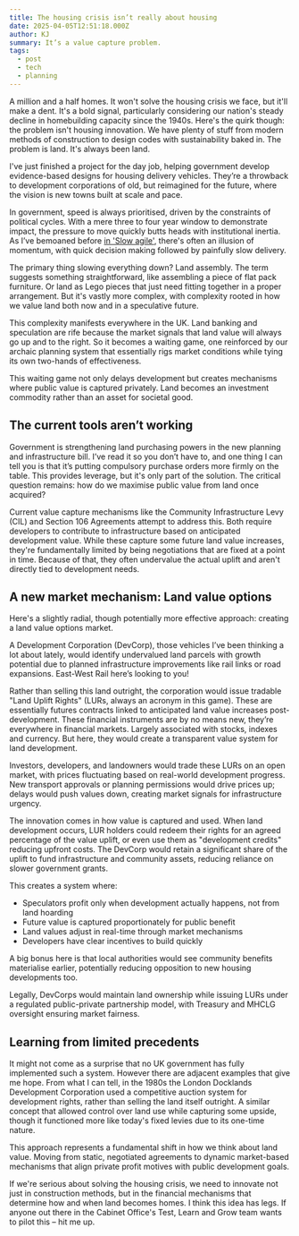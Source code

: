 ```yaml
---
title: The housing crisis isn’t really about housing
date: 2025-04-05T12:51:18.000Z
author: KJ
summary: It’s a value capture problem.
tags:
  - post
  - tech
  - planning
---
```

A million and a half homes. It won't solve the housing crisis we face, but it'll make a dent. It's a bold signal, particularly considering our nation's steady decline in homebuilding capacity since the 1940s. Here's the quirk though: the problem isn't housing innovation. We have plenty of stuff from modern methods of construction to design codes with sustainability baked in. The problem is land. It's always been land.

I've just finished a project for the day job, helping government develop evidence-based designs for housing delivery vehicles. They’re a throwback to development corporations of old, but reimagined for the future, where the vision is new towns built at scale and pace.

In government, speed is always prioritised, driven by the constraints of political cycles. With a mere three to four year window to demonstrate impact, the pressure to move quickly butts heads with institutional inertia. As I’ve bemoaned before [in 'Slow agile'](https://www.kurtisojohnson.com/notes/slow-agile/), there's often an illusion of momentum, with quick decision making followed by painfully slow delivery.

The primary thing slowing everything down? Land assembly. The term suggests something straightforward, like assembling a piece of flat pack furniture. Or land as Lego pieces that just need fitting together in a proper arrangement. But it's vastly more complex, with complexity rooted in how we value land both now and in a speculative future.

This complexity manifests everywhere in the UK. Land banking and speculation are rife because the market signals that land value will always go up and to the right. So it becomes a waiting game, one reinforced by our archaic planning system that essentially rigs market conditions while tying its own two-hands of effectiveness.

This waiting game not only delays development but creates mechanisms where public value is captured privately. Land becomes an investment commodity rather than an asset for societal good.

## The current tools aren’t working
Government is strengthening land purchasing powers in the new planning and infrastructure bill. I’ve read it so you don’t have to, and one thing I can tell you is that it’s putting compulsory purchase orders more firmly on the table. This provides leverage, but it's only part of the solution. The critical question remains: how do we maximise public value from land once acquired?

Current value capture mechanisms like the Community Infrastructure Levy (CIL) and Section 106 Agreements attempt to address this. Both require developers to contribute to infrastructure based on anticipated development value. While these capture some future land value increases, they're fundamentally limited by being negotiations that are fixed at a point in time. Because of that, they often undervalue the actual uplift and aren't directly tied to development needs.

## A new market mechanism: Land value options
Here's a slightly radial, though potentially more effective approach: creating a land value options market.

A Development Corporation (DevCorp), those vehicles I’ve been thinking a lot about lately, would identify undervalued land parcels with growth potential due to planned infrastructure improvements like rail links or road expansions. East-West Rail here’s looking to you!

Rather than selling this land outright, the corporation would issue tradable "Land Uplift Rights" (LURs, always an acronym in this game). These are essentially futures contracts linked to anticipated land value increases post-development. These financial instruments are by no means new, they’re everywhere in financial markets. Largely associated with stocks, indexes and currency. But here, they would create a transparent value system for land development.

Investors, developers, and landowners would trade these LURs on an open market, with prices fluctuating based on real-world development progress. New transport approvals or planning permissions would drive prices up; delays would push values down, creating market signals for infrastructure urgency.

The innovation comes in how value is captured and used. When land development occurs, LUR holders could redeem their rights for an agreed percentage of the value uplift, or even use them as "development credits" reducing upfront costs. The DevCorp would retain a significant share of the uplift to fund infrastructure and community assets, reducing reliance on slower government grants.

This creates a system where:
* Speculators profit only when development actually happens, not from land hoarding
* Future value is captured proportionately for public benefit
* Land values adjust in real-time through market mechanisms
* Developers have clear incentives to build quickly

A big bonus here is that local authorities would see community benefits materialise earlier, potentially reducing opposition to new housing developments too.

Legally, DevCorps would maintain land ownership while issuing LURs under a regulated public-private partnership model, with Treasury and MHCLG oversight ensuring market fairness.

## Learning from limited precedents

It might not come as a surprise that no UK government has fully implemented such a system. However there are adjacent examples that give me hope. From what I can tell, in the 1980s the London Docklands Development Corporation used a competitive auction system for development rights, rather than selling the land itself outright. A similar concept that allowed control over land use while capturing some upside, though it functioned more like today's fixed levies due to its one-time nature.

This approach represents a fundamental shift in how we think about land value. Moving from static, negotiated agreements to dynamic market-based mechanisms that align private profit motives with public development goals.

If we're serious about solving the housing crisis, we need to innovate not just in construction methods, but in the financial mechanisms that determine how and when land becomes homes. I think this idea has legs. If anyone out there in the Cabinet Office's Test, Learn and Grow team wants to pilot this – hit me up.
